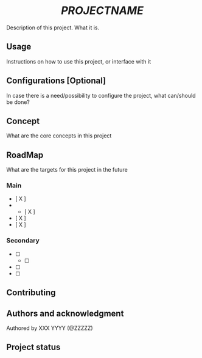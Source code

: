 # $$PROJECTNAME$$

Description of this project. What it is.

## Usage

Instructions on how to use this project, or interface with it

## Configurations [Optional]

In case there is a need/possibility to configure the project, what can/should be done?

## Concept

What are the core concepts in this project

## RoadMap

What are the targets for this project in the future

### Main
- [ X ]
- - [ X ]
- [ X ]
- [ X ]

### Secondary
- [ ]
  - [ ] 
- [ ]
- [ ]

## Contributing

## Authors and acknowledgment
Authored by XXX YYYY (@ZZZZZ)

## Project status

